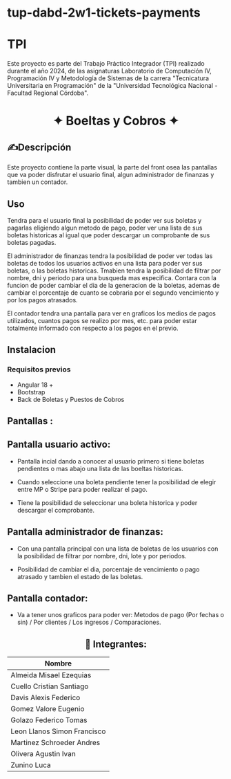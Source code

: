 # tup-dabd-2w1-tickets-payments
# TPI

Este proyecto es parte del Trabajo Práctico Integrador (TPI) realizado durante el año 2024, de las asignaturas Laboratorio de Computación IV, Programación IV y Metodología de Sistemas de la carrera "Tecnicatura Universitaria en Programación" de la "Universidad Tecnológica Nacional - Facultad Regional Córdoba".

<div> 
  <h1 align="center">
     ✦ Boeltas y Cobros ✦
  </h1>
</div>


## ✍Descripción

Este proyecto contiene la parte visual, la parte del front osea las pantallas que va poder disfrutar el usuario final, algun administrador de finanzas y tambien un contador.

## Uso

Tendra para el usuario final la posibilidad de poder ver sus boletas y pagarlas eligiendo algun metodo de pago, poder ver una lista de sus boletas historicas al igual que poder descargar un comprobante de sus boletas pagadas.

El administrador de finanzas tendra la posibilidad de poder ver todas las boletas de todos los usuarios activos en una lista para poder ver sus boletas, o las boletas historicas. Tmabien tendra la posibilidad de filtrar por nombre, dni y periodo para una busqueda mas especifica. Contara con la funcion de poder cambiar el dia de la generacion de la boletas, ademas de cambiar el porcentaje de cuanto se cobraria por el segundo vencimiento y por los pagos atrasados.

El contador tendra una pantalla para ver en graficos los medios de pagos utilizados, cuantos pagos se realizo por mes, etc. para poder estar totalmente informado con respecto a los pagos en el previo.

## Instalacion

### Requisitos previos

- Angular 18 +
- Bootstrap
- Back de Boletas y Puestos de Cobros


## Pantallas :

## Pantalla usuario activo:
- Pantalla incial dando a conocer al usuario primero si tiene boletas pendientes o mas abajo una lista de las boeltas historicas.

- Cuando seleccione una boleta pendiente tener la posibilidad de elegir entre MP o Stripe para poder realizar el pago.

- Tiene la posibilidad de seleccionar una boleta historica y poder descargar el comprobante.

## Pantalla administrador de finanzas:
- Con una pantalla principal con una lista de boletas de los usuarios con la posibilidad de filtrar por nombre, dni, lote y por periodos.
  
- Posibilidad de cambiar el dia, porcentaje de vencimiento o pago atrasado y tambien el estado de las boletas.

## Pantalla contador:
- Va a tener unos graficos para poder ver: Metodos de pago (Por fechas o sin) / Por clientes / Los ingresos / Comparaciones.
  


<div align="center">
    <h2>👥 Integrantes:</h2>

| Nombre                      |
| --------------------------- |
| Almeida Misael Ezequias     |
| Cuello Cristian Santiago    |
| Davis Alexis Federico       |
| Gomez Valore Eugenio        |
| Golazo Federico Tomas       |
| Leon Llanos Simon Francisco |
| Martinez Schroeder Andres   |
| Olivera Agustin Ivan        |
| Zunino Luca                 |

</div>
